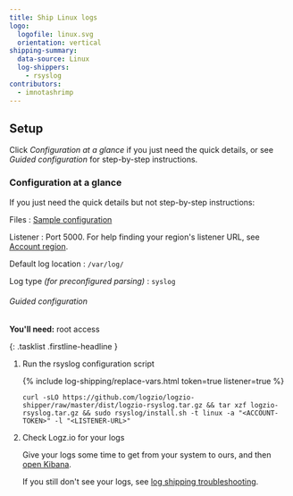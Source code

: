 ```yaml
---
title: Ship Linux logs
logo:
  logofile: linux.svg
  orientation: vertical
shipping-summary:
  data-source: Linux
  log-shippers:
    - rsyslog
contributors:
  - imnotashrimp
---
```


## Setup

Click _Configuration at a glance_ if you just need the quick details, or see _Guided configuration_ for step-by-step instructions.

<div class="accordion">

### Configuration at a glance

<div>

If you just need the quick details but not step-by-step instructions:

Files
: [Sample configuration](https://raw.githubusercontent.com/logzio/logz-docs/master/shipping-config-samples/logz-rsyslog-config.conf)

Listener
: Port 5000.
  For help finding your region's listener URL, see [Account region]({{site.baseurl}}/user-guide/accounts/account-region.html).

Default log location
: `/var/log/`

Log type _\(for preconfigured parsing\)_
: `syslog`

</div>

</div>

###### Guided configuration

**You'll need:** root access

{: .tasklist .firstline-headline }
1. Run the rsyslog configuration script

    {% include log-shipping/replace-vars.html token=true listener=true %}

    ```shell
    curl -sLO https://github.com/logzio/logzio-shipper/raw/master/dist/logzio-rsyslog.tar.gz && tar xzf logzio-rsyslog.tar.gz && sudo rsyslog/install.sh -t linux -a "<ACCOUNT-TOKEN>" -l "<LISTENER-URL>"
    ```

2. Check Logz.io for your logs

    Give your logs some time to get from your system to ours, and then [open Kibana](https://app.logz.io/#/dashboard/kibana).

    If you still don't see your logs, see [log shipping troubleshooting]({{site.baseurl}}/user-guide/log-shipping/log-shipping-troubleshooting.html).